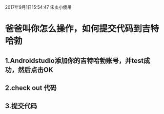 
2017年9月1日15:54:47 宋炎小傻吊

# 爸爸叫你怎么操作，如何提交代码到吉特哈勃

## 1.Androidstudio添加你的吉特哈勃账号，并test成功，然后点击OK

## 2.check out 代码

## 3.提交代码
